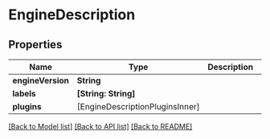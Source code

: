 # EngineDescription

## Properties
Name | Type | Description | Notes
------------ | ------------- | ------------- | -------------
**engineVersion** | **String** |  | [optional] 
**labels** | **[String: String]** |  | [optional] 
**plugins** | [EngineDescriptionPluginsInner] |  | [optional] 

[[Back to Model list]](../README.md#documentation-for-models) [[Back to API list]](../README.md#documentation-for-api-endpoints) [[Back to README]](../README.md)


